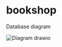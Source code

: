 # bookshop
Database diagram


![Diagram drawio](https://user-images.githubusercontent.com/103091920/171012941-eda9527a-ba83-4cbb-b0d7-351078296781.png)
